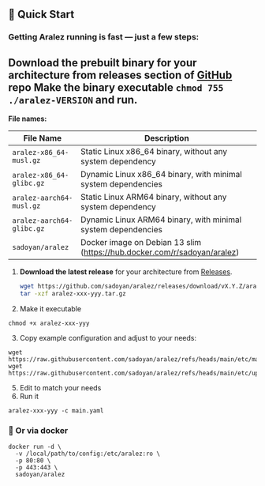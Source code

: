 ## 🚀 Quick Start

### Getting Aralez running is fast — just a few steps:

Download the prebuilt binary for your architecture from releases section of [GitHub](https://github.com/sadoyan/aralez/releases) repo
Make the binary executable `chmod 755 ./aralez-VERSION` and run.
---
**File names:**

| File Name                 | Description                                                              |
|---------------------------|--------------------------------------------------------------------------|
| `aralez-x86_64-musl.gz`   | Static Linux x86_64 binary, without any system dependency                |
| `aralez-x86_64-glibc.gz`  | Dynamic Linux x86_64 binary, with minimal system dependencies            |
| `aralez-aarch64-musl.gz`  | Static Linux ARM64 binary, without any system dependency                 |
| `aralez-aarch64-glibc.gz` | Dynamic Linux ARM64 binary, with minimal system dependencies             |
| `sadoyan/aralez`          | Docker image on Debian 13 slim (https://hub.docker.com/r/sadoyan/aralez) |




1. **Download the latest release** for your architecture from [Releases](https://github.com/sadoyan/aralez/releases).  
   ```bash
   wget https://github.com/sadoyan/aralez/releases/download/vX.Y.Z/aralez-xxx-yyy.tar.gz
   tar -xzf aralez-xxx-yyy.tar.gz
   ```
2. Make it executable
```shell
chmod +x aralez-xxx-yyy
```
3. Copy example configuration and adjust to your needs:
```shell
wget https://raw.githubusercontent.com/sadoyan/aralez/refs/heads/main/etc/main.yaml
wget https://raw.githubusercontent.com/sadoyan/aralez/refs/heads/main/etc/upstreams.yaml
```
5. Edit to match your needs 
6. Run it 
```shell
aralez-xxx-yyy -c main.yaml
``` 

### 🧩 Or via docker 
```shell
docker run -d \
  -v /local/path/to/config:/etc/aralez:ro \
  -p 80:80 \
  -p 443:443 \
  sadoyan/aralez
```